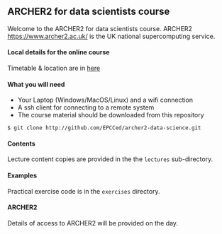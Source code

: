 
## ARCHER2 for data scientists course

Welcome to the ARCHER2 for data scientists course. ARCHER2 https://www.archer2.ac.uk/ is
the UK national supercomputing service.

#### Local details for the online course

Timetable & location are in [here](2022-online.md)


#### What you will need

- Your Laptop (Windows/MacOS/Linux) and a wifi connection
- A ssh client for connecting to a remote system
- The course material should be downloaded from this repository
```
$ git clone http://github.com/EPCCed/archer2-data-science.git
```

#### Contents

Lecture content copies are provided in the the `lectures` sub-directory.

#### Examples

Practical exercise code is in the `exercises` directory.

#### ARCHER2

Details of access to ARCHER2 will be provided on the day.
